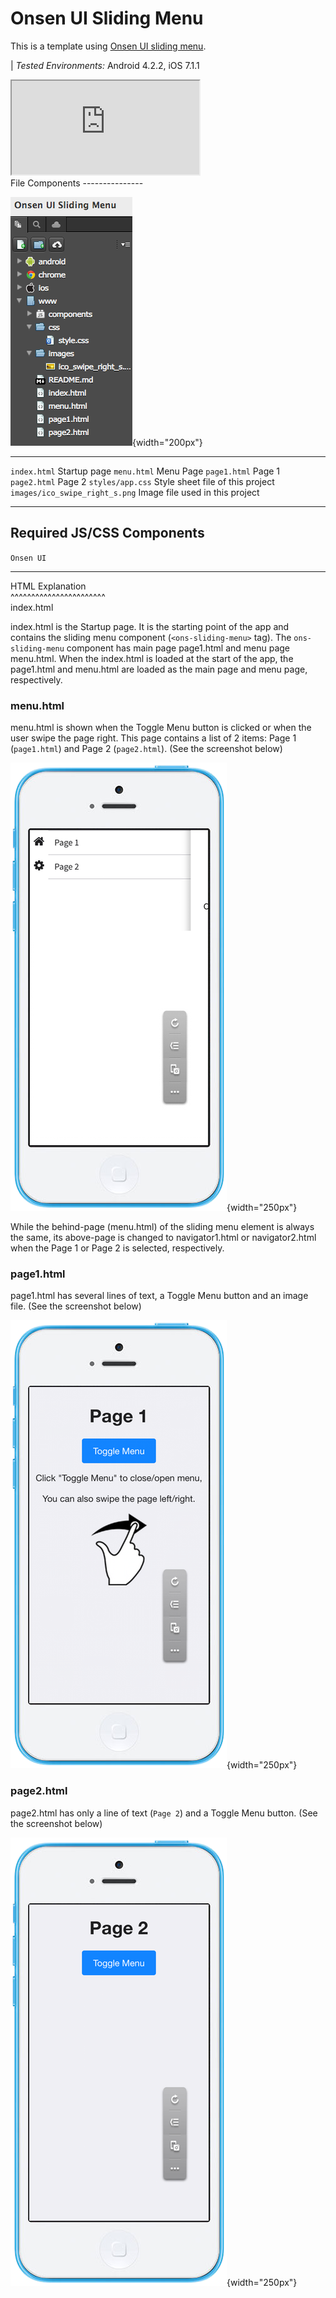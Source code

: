 Onsen UI Sliding Menu
=====================

This is a template using [Onsen UI sliding
menu](https://onsen.io/v1/reference/ons-sliding-menu.html).

| *Tested Environments:* Android 4.2.2, iOS 7.1.1

<div class="iframe-samples">
  <iframe src="https://monaca.github.io/project-templates/8-ons-sliding-menu-nav/www/index.html" style="max-width: 150%;"></iframe>
</div>
File Components
---------------

![image](images/onsen_ui_sliding_menu/sliding_1.png){width="200px"}

  -------------------------------- ----------------------------------
  `index.html`                     Startup page
  `menu.html`                      Menu Page
  `page1.html`                     Page 1
  `page2.html`                     Page 2
  `styles/app.css`                 Style sheet file of this project
  `images/ico_swipe_right_s.png`   Image file used in this project
  -------------------------------- ----------------------------------

Required JS/CSS Components
--------------------------

  `Onsen UI`                                       
  ------------------------------------------------ --
  HTML Explanation                                 
  \^\^\^\^\^\^\^\^\^\^\^\^\^\^\^\^\^\^\^\^\^\^\^   
  index.html                                       

index.html is the Startup page. It is the starting point of the app and
contains the sliding menu component (`<ons-sliding-menu>` tag). The
`ons-sliding-menu` component has main page page1.html and menu page
menu.html. When the index.html is loaded at the start of the app, the
page1.html and menu.html are loaded as the main page and menu page,
respectively.

### menu.html

menu.html is shown when the Toggle Menu button is clicked or when the
user swipe the page right. This page contains a list of 2 items: Page 1
(`page1.html`) and Page 2 (`page2.html`). (See the screenshot below)

![](images/onsen_ui_sliding_menu/sliding_3.png){width="250px"}

While the behind-page (menu.html) of the sliding menu element is always
the same, its above-page is changed to navigator1.html or
navigator2.html when the Page 1 or Page 2 is selected, respectively.

### page1.html

page1.html has several lines of text, a Toggle Menu button and an image
file. (See the screenshot below)

![](images/onsen_ui_sliding_menu/sliding_2.png){width="250px"}

### page2.html

page2.html has only a line of text (`Page 2`) and a Toggle Menu button.
(See the screenshot below)

![](images/onsen_ui_sliding_menu/sliding_4.png){width="250px"}
